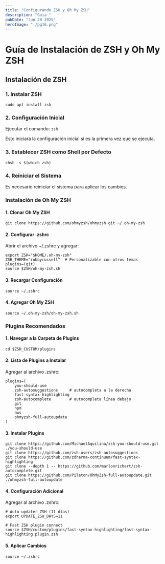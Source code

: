 ```yaml
---
title: "Configurando ZSH y Oh My ZSH"
description: "Guia "
pubDate: "Jun 20 2025" 
heroImage: "./pg16.png"
---
```


# Guía de Instalación de ZSH y Oh My ZSH
## Instalación de ZSH
### 1. Instalar ZSH
```sudo apt install zsh```

### 2. Configuración Inicial
Ejecutar el comando:
```zsh```

Esto iniciará la configuración inicial si es la primera vez que se ejecuta.

### 3. Establecer ZSH como Shell por Defecto
```chsh -s $(which zsh)```

### 4. Reiniciar el Sistema

Es necesario reiniciar el sistema para aplicar los cambios.

### Instalación de Oh My ZSH
#### 1. Clonar Oh My ZSH
```git clone https://github.com/ohmyzsh/ohmyzsh.git ~/.oh-my-zsh```

#### 2. Configurar .zshrc

Abrir el archivo ~/.zshrc y agregar:
```
export ZSH="$HOME/.oh-my-zsh"
ZSH_THEME="robbyrussell"  # Personalizable con otros temas
plugins=(git)
source $ZSH/oh-my-zsh.sh
```

#### 3. Recargar Configuración
```source ~/.zshrc```

#### 4. Agregar Oh My ZSH
```source ~/.oh-my-zsh/oh-my-zsh.sh```

### Plugins Recomendados

#### 1. Navegar a la Carpeta de Plugins
```cd $ZSH_CUSTOM/plugins```

#### 2. Lista de Plugins a Instalar
Agregar al archivo .zshrc:

```
plugins=(
    you-should-use
    zsh-autosuggestions     # autocompleta a la derecha
    fast-syntax-highlighting
    zsh-autocomplete        # autocompleta línea debajo
    git
    npm
    aws
    ohmyzsh-full-autoupdate
)
```

#### 3. Instalar Plugins

```
git clone https://github.com/MichaelAquilina/zsh-you-should-use.git ./you-should-use
git clone https://github.com/zsh-users/zsh-autosuggestions 
git clone https://github.com/zdharma-continuum/fast-syntax-highlighting 
git clone --depth 1 -- https://github.com/marlonrichert/zsh-autocomplete.git
git clone https://github.com/Pilaton/OhMyZsh-full-autoupdate.git ./ohmyzsh-full-autoupdate
```

#### 4. Configuración Adicional
Agregar al archivo .zshrc:

```
# Auto updater ZSH (11 días)
export UPDATE_ZSH_DAYS=11

# Fast ZSH plugin connect
source $ZSH/custom/plugins/fast-syntax-highlighting/fast-syntax-highlighting.plugin.zsh
```

#### 5. Aplicar Cambios

```source ~/.zshrc```
